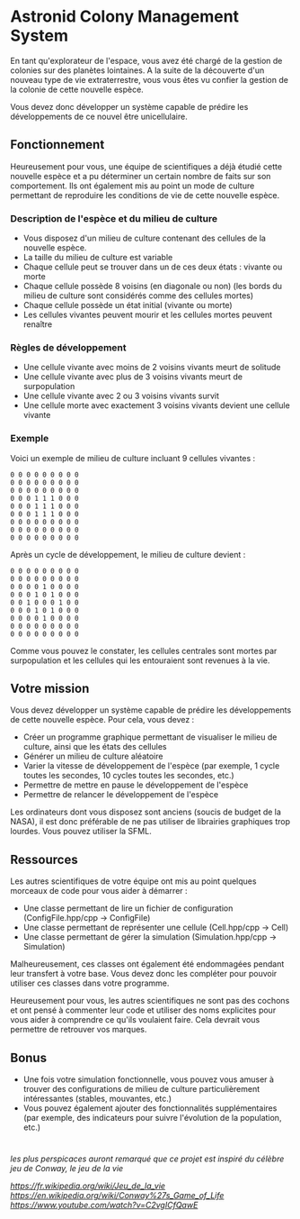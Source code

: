 # Astronid Colony Management System

En tant qu'explorateur de l'espace, vous avez été chargé de la gestion de colonies sur des planètes lointaines. A la suite de la découverte d'un nouveau type de vie extraterrestre, vous vous êtes vu confier la gestion de la colonie de cette nouvelle espèce.

Vous devez donc développer un système capable de prédire les développements de ce nouvel être unicellulaire.

## Fonctionnement

Heureusement pour vous, une équipe de scientifiques a déjà étudié cette nouvelle espèce et a pu déterminer un certain nombre de faits sur son comportement. Ils ont également mis au point un mode de culture permettant de reproduire les conditions de vie de cette nouvelle espèce.

### Description de l'espèce et du milieu de culture

- Vous disposez d'un milieu de culture contenant des cellules de la nouvelle espèce.
- La taille du milieu de culture est variable
- Chaque cellule peut se trouver dans un de ces deux états : vivante ou morte
- Chaque cellule possède 8 voisins (en diagonale ou non) (les bords du milieu de culture sont considérés comme des cellules mortes)
- Chaque cellule possède un état initial (vivante ou morte)
- Les cellules vivantes peuvent mourir et les cellules mortes peuvent renaître

### Règles de développement

- Une cellule vivante avec moins de 2 voisins vivants meurt de solitude
- Une cellule vivante avec plus de 3 voisins vivants meurt de surpopulation
- Une cellule vivante avec 2 ou 3 voisins vivants survit
- Une cellule morte avec exactement 3 voisins vivants devient une cellule vivante

### Exemple

Voici un exemple de milieu de culture incluant 9 cellules vivantes :

```
0 0 0 0 0 0 0 0 0
0 0 0 0 0 0 0 0 0
0 0 0 0 0 0 0 0 0
0 0 0 1 1 1 0 0 0
0 0 0 1 1 1 0 0 0
0 0 0 1 1 1 0 0 0
0 0 0 0 0 0 0 0 0
0 0 0 0 0 0 0 0 0
0 0 0 0 0 0 0 0 0
```

Après un cycle de développement, le milieu de culture devient :

```
0 0 0 0 0 0 0 0 0
0 0 0 0 0 0 0 0 0
0 0 0 0 1 0 0 0 0
0 0 0 1 0 1 0 0 0
0 0 1 0 0 0 1 0 0
0 0 0 1 0 1 0 0 0
0 0 0 0 1 0 0 0 0
0 0 0 0 0 0 0 0 0
0 0 0 0 0 0 0 0 0
```

Comme vous pouvez le constater, les cellules centrales sont mortes par surpopulation et les cellules qui les entouraient sont revenues à la vie.

## Votre mission

Vous devez développer un système capable de prédire les développements de cette nouvelle espèce. Pour cela, vous devez :

- Créer un programme graphique permettant de visualiser le milieu de culture, ainsi que les états des cellules
- Générer un milieu de culture aléatoire
- Varier la vitesse de développement de l'espèce (par exemple, 1 cycle toutes les secondes, 10 cycles toutes les secondes, etc.)
- Permettre de mettre en pause le développement de l'espèce
- Permettre de relancer le développement de l'espèce

Les ordinateurs dont vous disposez sont anciens (soucis de budget de la NASA), il est donc préférable de ne pas utiliser de librairies graphiques trop lourdes. Vous pouvez utiliser la SFML.


## Ressources

Les autres scientifiques de votre équipe ont mis au point quelques morceaux de code pour vous aider à démarrer :

- Une classe permettant de lire un fichier de configuration (ConfigFile.hpp/cpp -> ConfigFile)
- Une classe permettant de représenter une cellule (Cell.hpp/cpp -> Cell)
- Une classe permettant de gérer la simulation (Simulation.hpp/cpp -> Simulation)

Malheureusement, ces classes ont également été endommagées pendant leur transfert à votre base. Vous devez donc les compléter pour pouvoir utiliser ces classes dans votre programme.

Heureusement pour vous, les autres scientifiques ne sont pas des cochons et ont pensé à commenter leur code et utiliser des noms explicites pour vous aider à comprendre ce qu'ils voulaient faire. Cela devrait vous permettre de retrouver vos marques.

## Bonus

- Une fois votre simulation fonctionnelle, vous pouvez vous amuser à trouver des configurations de milieu de culture particulièrement intéressantes (stables, mouvantes, etc.)
- Vous pouvez également ajouter des fonctionnalités supplémentaires (par exemple, des indicateurs pour suivre l'évolution de la population, etc.)

#

#

#

*les plus perspicaces auront remarqué que ce projet est inspiré du célèbre jeu de Conway, le jeu de la vie*

*https://fr.wikipedia.org/wiki/Jeu_de_la_vie*
*https://en.wikipedia.org/wiki/Conway%27s_Game_of_Life*
*https://www.youtube.com/watch?v=C2vgICfQawE*
